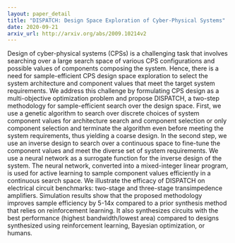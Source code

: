 ```yaml
---
layout: paper_detail
title: "DISPATCH: Design Space Exploration of Cyber-Physical Systems"
date: 2020-09-21
arxiv_url: http://arxiv.org/abs/2009.10214v2
---
```


Design of cyber-physical systems (CPSs) is a challenging task that involves searching over a large search space of various CPS configurations and possible values of components composing the system. Hence, there is a need for sample-efficient CPS design space exploration to select the system architecture and component values that meet the target system requirements. We address this challenge by formulating CPS design as a multi-objective optimization problem and propose DISPATCH, a two-step methodology for sample-efficient search over the design space. First, we use a genetic algorithm to search over discrete choices of system component values for architecture search and component selection or only component selection and terminate the algorithm even before meeting the system requirements, thus yielding a coarse design. In the second step, we use an inverse design to search over a continuous space to fine-tune the component values and meet the diverse set of system requirements. We use a neural network as a surrogate function for the inverse design of the system. The neural network, converted into a mixed-integer linear program, is used for active learning to sample component values efficiently in a continuous search space. We illustrate the efficacy of DISPATCH on electrical circuit benchmarks: two-stage and three-stage transimpedence amplifiers. Simulation results show that the proposed methodology improves sample efficiency by 5-14x compared to a prior synthesis method that relies on reinforcement learning. It also synthesizes circuits with the best performance (highest bandwidth/lowest area) compared to designs synthesized using reinforcement learning, Bayesian optimization, or humans.
